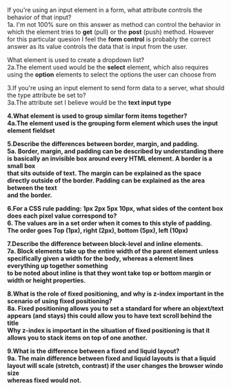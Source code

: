If you're using an input element in a form, what attribute controls the behavior of that input?<br />
1a. I'm not 100% sure on this answer as method can control the behavior in which the element tries to <b>get</b> (pull) or the <b>post</b> (push) method. However<br />
for this particular quesion I feel the <b>form control</b> is probably the correct answer as its value controls the data that is input from the user.<br />

What element is used to create a dropdown list?<br />
2a.The element used would be the <b>select</b> element, which also requires using the <b>option</b> elements to select the options the user can choose from<br />

3.If you're using an input element to send form data to a server, what should the type attribute be set to?<br />
3a.The attribute set I believe would be the <b>text input type</b> <b />

4.What element is used to group similar form items together?<br />
4a.The element used is the grouping form element which uses the input element <b>fieldset</b> <br />

5.Describe the differences between border, margin, and padding.<br />
5a. Border, margin, and padding can be described by understanding there is basically an invisible box around every HTML element. A border is a small box<br />
that sits outside of text. The margin can be explained as the space directly outside of the border. Padding can be explained as the area between the text<br />
and the border.<br />

6.For a CSS rule padding: 1px 2px 5px 10px, what sides of the content box does each pixel value correspond to?<br />
6. The values are in a set order when it comes to this style of padding. The order goes Top (1px), right (2px), bottom (5px), left (10px)<br />

7.Describe the difference between block-level and inline elements.<br />
7a. Block elements take up the entire width of the parent element unless specifically given a width for the body, whereas a element lines everything up together something<br />
to be noted about inline is that they wont take top or bottom margin or width or height properties.<br />

8.What is the role of fixed positioning, and why is z-index important in the scenario of using fixed positioning?<br />
8a. Fixed positioning allows you to set a standard for where an objext/text appears (and stays) this could allow you to have text scroll behind the title<br />
Why z-index is important in the situation of fixed positioning is that it allows you to stack items on top of one another.<br />

9.What is the difference between a fixed and liquid layout?<br />
9a. The main difference between fixed and liquid layouts is that a liquid layout will scale (stretch, contrast) if the user changes the browser windo size<br />
whereas fixed would not.<br />

